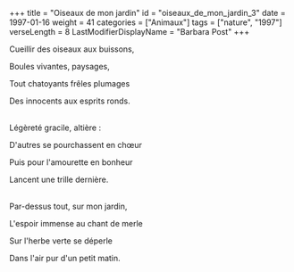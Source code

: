+++
title = "Oiseaux de mon jardin"
id = "oiseaux_de_mon_jardin_3"
date = 1997-01-16
weight = 41
categories = ["Animaux"]
tags = ["nature", "1997"]
verseLength = 8
LastModifierDisplayName = "Barbara Post"
+++

Cueillir des oiseaux aux buissons,

Boules vivantes, paysages,

Tout chatoyants frêles plumages

Des innocents aux esprits ronds.

 \
Légèreté gracile, altière :

D'autres se pourchassent en chœur

Puis pour l'amourette en bonheur

Lancent une trille dernière.

 \
Par-dessus tout, sur mon jardin,

L'espoir immense au chant de merle

Sur l'herbe verte se déperle

Dans l'air pur d'un petit matin.

